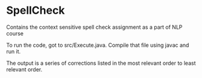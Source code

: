 SpellCheck
==========

Contains the context sensitive spell check assignment as a part of NLP course

To run the code, got to src/Execute.java. Compile that file using javac and run it.

The output is a series of corrections listed in the most relevant order to least relevant order.
